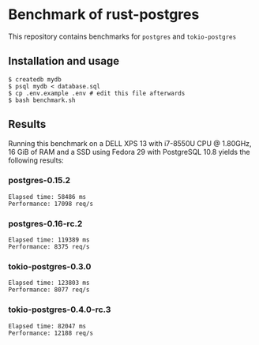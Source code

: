 # Benchmark of rust-postgres

This repository contains benchmarks for `postgres` and `tokio-postgres`

## Installation and usage

    $ createdb mydb
    $ psql mydb < database.sql
    $ cp .env.example .env # edit this file afterwards
    $ bash benchmark.sh

## Results

Running this benchmark on a DELL XPS 13 with i7-8550U CPU @ 1.80GHz, 16 GiB of RAM and a SSD using Fedora 29 with PostgreSQL 10.8 yields the following results:

### postgres-0.15.2

```
Elapsed time: 58486 ms
Performance: 17098 req/s
```

### postgres-0.16-rc.2

```
Elapsed time: 119389 ms
Performance: 8375 req/s
```

### tokio-postgres-0.3.0

```
Elapsed time: 123803 ms
Performance: 8077 req/s
```

### tokio-postgres-0.4.0-rc.3

```
Elapsed time: 82047 ms
Performance: 12188 req/s
```
